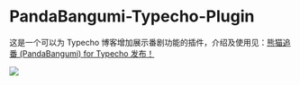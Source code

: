 # PandaBangumi-Typecho-Plugin

这是一个可以为 Typecho 博客增加展示番剧功能的插件，介绍及使用见：[熊猫追番 (PandaBangumi) for Typecho 发布！](https://imalan.cn/archives/128/)

![](https://cdn.imalan.cn/img/post/photo_2018-05-31_23-44-46.jpg)
